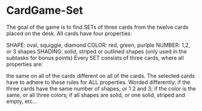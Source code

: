 # CardGame-Set
The goal of the game is to find SETs of three cards from the twelve cards placed on the desk. All cards have four properties:

SHAPE: oval, squiggle, diamond
COLOR: red, green, purlple
NUMBER: 1,2, or 3 shapes
SHADING: solid, striped or outlined shapes (only used in the subtasks for bonus points)
Every SET consists of three cards, where all properties are:

the same on all of the cards
different on all of the cards.
The selected cards have to adhere to these rules for ALL properties. Worded differently: if the three cards have the same number of shapes, or 1 2 and 3; if the color is the same, or all three colors; if all shapes are solid, or one solid, striped and empty, etc...
